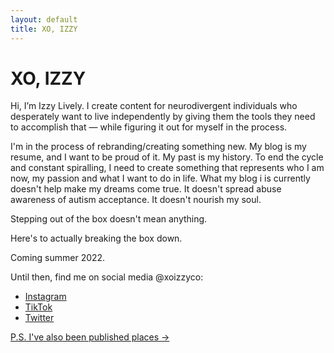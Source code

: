 ```yaml
---
layout: default
title: XO, IZZY
---
```


# XO, IZZY

Hi, I’m Izzy Lively. I create content for neurodivergent individuals who desperately want to live independently by giving them the tools they need to accomplish that — while figuring it out for myself in the process.

I'm in the process of rebranding/creating something new. My blog is my resume, and I want to be proud of it. My past is my history. To end the cycle and constant spiralling, I need to create something that represents who I am now, my passion and what I want to do in life. What my blog i is currently doesn't help make my dreams come true. It doesn't spread abuse awareness of autism acceptance. It doesn't nourish my soul.

Stepping out of the box doesn't mean anything.

Here's to actually breaking the box down.

Coming summer 2022.

Until then, find me on social media @xoizzyco:

* [Instagram](https://instagram.com/xoizzyco/)
* [TikTok](https://tiktok.com/@xoizzyco)
* [Twitter](https://twitter.com/xoizzyco)

[P.S. I've also been published places &rarr;](/tags/#press)
